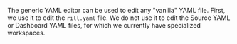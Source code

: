 The generic YAML editor can be used to edit any "vanilla" YAML file. First, we use it to edit the `rill.yaml` file. We do not use it to edit the Source YAML or Dashboard YAML files, for which we currently have specialized workspaces.